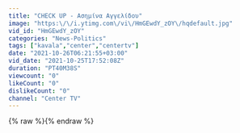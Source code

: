 ```yaml
---
title: "CHECK UP - Ασημίνα Αγγελίδου"
image: "https:\/\/i.ytimg.com\/vi\/HmGEwdY_zOY\/hqdefault.jpg"
vid_id: "HmGEwdY_zOY"
categories: "News-Politics"
tags: ["kavala","center","centertv"]
date: "2021-10-26T06:21:55+03:00"
vid_date: "2021-10-25T17:52:08Z"
duration: "PT40M38S"
viewcount: "0"
likeCount: "0"
dislikeCount: "0"
channel: "Center TV"
---
```

{% raw %}{% endraw %}
